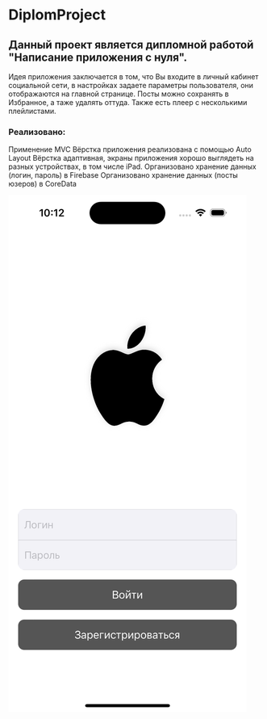 # DiplomProject

## Данный проект является дипломной работой "Написание приложения с нуля". 

Идея приложения заключается в том, что Вы входите в личный кабинет социальной сети, в настройках задаете параметры пользователя, они отображаются на главной странице. Посты можно сохранять в Избранное, а таже удалять оттуда. Также есть плеер с несколькими плейлистами.

### Реализовано:

Применение MVC
Вёрстка приложения реализована с помощью Auto Layout
Вёрстка адаптивная, экраны приложения хорошо выглядеть на разных устройствах, в том числе iPad.
Организовано хранение данных (логин, пароль) в Firebase
Организовано хранение данных (посты юзеров) в CoreData

![LoginView](http://github.com/indianajonez/DiplomProject/blob/main/1.png)
